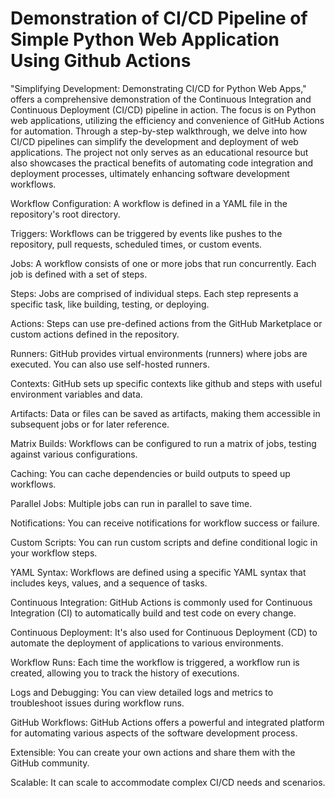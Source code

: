 
# Demonstration of CI/CD Pipeline of Simple Python Web Application Using Github Actions

"Simplifying Development: Demonstrating CI/CD for Python Web Apps," offers a comprehensive demonstration of the Continuous Integration and Continuous Deployment (CI/CD) pipeline in action. The focus is on Python web applications, utilizing the efficiency and convenience of GitHub Actions for automation. Through a step-by-step walkthrough, we delve into how CI/CD pipelines can simplify the development and deployment of web applications. The project not only serves as an educational resource but also showcases the practical benefits of automating code integration and deployment processes, ultimately enhancing software development workflows.


Workflow Configuration: A workflow is defined in a YAML file in the repository's root directory.

Triggers: Workflows can be triggered by events like pushes to the repository, pull requests, scheduled times, or custom events.

Jobs: A workflow consists of one or more jobs that run concurrently. Each job is defined with a set of steps.

Steps: Jobs are comprised of individual steps. Each step represents a specific task, like building, testing, or deploying.

Actions: Steps can use pre-defined actions from the GitHub Marketplace or custom actions defined in the repository.

Runners: GitHub provides virtual environments (runners) where jobs are executed. You can also use self-hosted runners.

Contexts: GitHub sets up specific contexts like github and steps with useful environment variables and data.

Artifacts: Data or files can be saved as artifacts, making them accessible in subsequent jobs or for later reference.

Matrix Builds: Workflows can be configured to run a matrix of jobs, testing against various configurations.

Caching: You can cache dependencies or build outputs to speed up workflows.

Parallel Jobs: Multiple jobs can run in parallel to save time.

Notifications: You can receive notifications for workflow success or failure.

Custom Scripts: You can run custom scripts and define conditional logic in your workflow steps.

YAML Syntax: Workflows are defined using a specific YAML syntax that includes keys, values, and a sequence of tasks.

Continuous Integration: GitHub Actions is commonly used for Continuous Integration (CI) to automatically build and test code on every change.

Continuous Deployment: It's also used for Continuous Deployment (CD) to automate the deployment of applications to various environments.

Workflow Runs: Each time the workflow is triggered, a workflow run is created, allowing you to track the history of executions.

Logs and Debugging: You can view detailed logs and metrics to troubleshoot issues during workflow runs.

GitHub Workflows: GitHub Actions offers a powerful and integrated platform for automating various aspects of the software development process.

Extensible: You can create your own actions and share them with the GitHub community.

Scalable: It can scale to accommodate complex CI/CD needs and scenarios.
